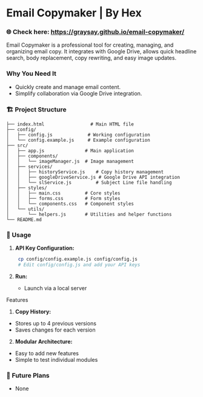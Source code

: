 # Email Copymaker | By Hex

### 🌐 **Check here:** https://graysay.github.io/email-copymaker/

Email Copymaker is a professional tool for creating, managing, and organizing email copy. It integrates with Google Drive, allows quick headline search, body replacement, copy rewriting, and easy image updates.

###  **Why You Need It**

   - Quickly create and manage email content.
   - Simplify collaboration via Google Drive integration.

### 🏗️ Project Structure

```
├── index.html                 # Main HTML file
├── config/
│   ├── config.js             # Working configuration
│   └── config.example.js     # Example configuration
├── src/
│   ├── app.js               # Main application
│   ├── components/
│   │   └── imageManager.js  # Image management
│   ├── services/
│   │   ├── historyService.js    # Copy history management
│   │   ├── googleDriveService.js # Google Drive API integration
│   │   └── slService.js         # Subject Line file handling
│   ├── styles/
│   │   ├── main.css         # Core styles
│   │   ├── forms.css        # Form styles
│   │   └── components.css   # Component styles
│   └── utils/
│       └── helpers.js       # Utilities and helper functions
└── README.md
```

### 📝 Usage

1. **API Key Configuration:**
   ```bash
    cp config/config.example.js config/config.js
    # Edit config/config.js and add your API keys
   ```

2. **Run:**
   
   - Launch via a local server

Features

1. **Copy History:**
  - Stores up to 4 previous versions
  - Saves changes for each version

2. **Modular Architecture:**
  - Easy to add new features
  - Simple to test individual modules

### 🔮 Future Plans

   - None
